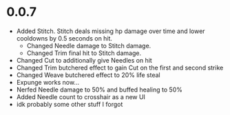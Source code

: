 # 0.0.7
- Added Stitch. Stitch deals missing hp damage over time and lower cooldowns by 0.5 seconds on hit.
    - Changed Needle damage to Stitch damage.
    - Changed Trim final hit to Stitch damage.
- Changed Cut to additionally give Needles on hit
- Changed Trim butchered effect to gain Cut on the first and second strike
- Changed Weave butchered effect to 20% life steal
- Expunge works now...
- Nerfed Needle damage to 50% and buffed healing to 50%
- Added Needle count to crosshair as a new UI
- idk probably some other stuff I forgot
